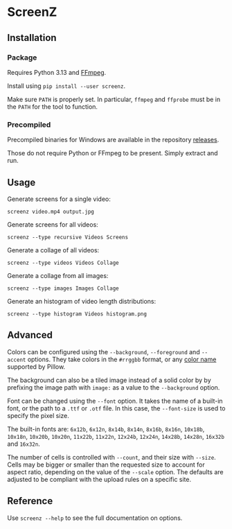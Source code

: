 # ScreenZ

## Installation

### Package

Requires Python 3.13 and [FFmpeg](https://ffmpeg.org/download.html).

Install using `pip install --user screenz`.

Make sure `PATH` is properly set. In particular, `ffmpeg` and `ffprobe` must be in the `PATH` for the tool to function.

### Precompiled

Precompiled binaries for Windows are available in the repository [releases](https://codeberg.org/deadmaster/screenz/releases).

Those do not require Python or FFmpeg to be present. Simply extract and run.

## Usage

Generate screens for a single video:

```
screenz video.mp4 output.jpg
```

Generate screens for all videos:

```
screenz --type recursive Videos Screens
```

Generate a collage of all videos:

```
screenz --type videos Videos Collage
```

Generate a collage from all images:

```
screenz --type images Images Collage
```

Generate an histogram of video length distributions:

```
screenz --type histogram Videos histogram.png
```

## Advanced

Colors can be configured using the `--background`, `--foreground` and `--accent` options. They take colors in the `#rrggbb` format, or any [color name](https://pillow.readthedocs.io/en/stable/reference/ImageColor.html#color-names) supported by Pillow.

The background can also be a tiled image instead of a solid color by by prefixing the image path with `image:` as a value to the `--background` option.

Font can be changed using the `--font` option. It takes the name of a built-in font, or the path to a `.ttf` or `.otf` file. In this case, the `--font-size` is used to specify the pixel size.

The built-in fonts are: `6x12b`, `6x12n`, `8x14b`, `8x14n`, `8x16b`, `8x16n`, `10x18b`, `10x18n`, `10x20b`, `10x20n`, `11x22b`, `11x22n`, `12x24b`, `12x24n`, `14x28b`, `14x28n`, `16x32b` and `16x32n`.

The number of cells is controlled with `--count`, and their size with `--size`. Cells may be bigger or smaller than the requested size to account for aspect ratio, depending on the value of the `--scale` option. The defaults are adjusted to be compliant with the upload rules on a specific site.

## Reference

Use `screenz --help` to see the full documentation on options.
